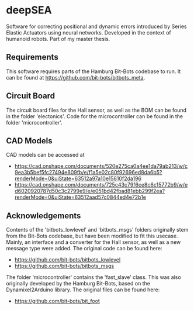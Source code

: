 # deepSEA
Software for correcting positional and dynamic errors introduced by Series Elastic Actuators using neural networks. Developed in the context of humanoid robots. Part of my master thesis. 

## Requirements

This software requires parts of the Hamburg Bit-Bots codebase to run. It can be found at https://github.com/bit-bots/bitbots_meta. 

## Circuit Board

The circuit board files for the Hall sensor, as well as the BOM can be found in the folder 'electonics'. Code for the microcontroller can be found in the folder 'microcontroller'.

## CAD Models

CAD models can be accessed at 
* https://cad.onshape.com/documents/520e275ca0a4ee1da79ab213/w/c9ea3b5bef5fc27494e809fb/e/f1a5e02c80f92696ed8da6b5?renderMode=0&uiState=63512a97a10e15610f2da196
* https://cad.onshape.com/documents/725c43c79f6ce8c6c15772b9/w/ed6020920787d50c3c2799e9/e/e051bd42fbad81ebb299f2ea?renderMode=0&uiState=63512aad57c0844ed4e72b1e

## Acknowledgements

Contents of the 'bitbots_lowlevel' and 'bitbots_msgs' folders originally stem from the Bit-Bots codebase, but have been modified to fit this usecase.
Mainly, an interface and a converter for the Hall sensor, as well as a new message type were added. The original code can be found here:

* https://github.com/bit-bots/bitbots_lowlevel
* https://github.com/bit-bots/bitbots_msgs

The folder 'microcontroller' contains the 'fast_slave' class. This was also originally developed by the Hamburg Bit-Bots, based on the Dynamixel2Arduino library. The original files can be found here:

* https://github.com/bit-bots/bit_foot

